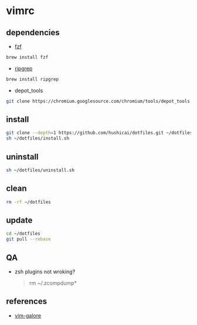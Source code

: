 # vimrc

## dependencies

* [fzf](https://github.com/junegunn/fzf)

```bash
brew install fzf
```
 
* [ripgrep](https://github.com/BurntSushi/ripgrep)

```bash
brew install ripgrep
```

* depot_tools

```bash
git clone https://chromium.googlesource.com/chromium/tools/depot_tools.git ~/depot_toos
```

## install

```bash
git clone --depth=1 https://github.com/hushicai/dotfiles.git ~/dotfiles
sh ~/dotfiles/install.sh
```

## uninstall

```bash
sh ~/dotfiles/uninstall.sh
```

## clean

```bash
rm -rf ~/dotfiles
```

## update

```bash
cd ~/dotfiles
git pull --rebase
```

## QA

* zsh plugins not wroking?

    > rm ~/.zcompdump*

## references

* [vim-galore](https://github.com/mhinz/vim-galore)
